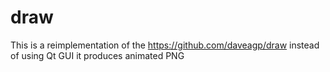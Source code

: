 # draw
  This is a reimplementation of the https://github.com/daveagp/draw
  instead of using Qt GUI it produces animated PNG

